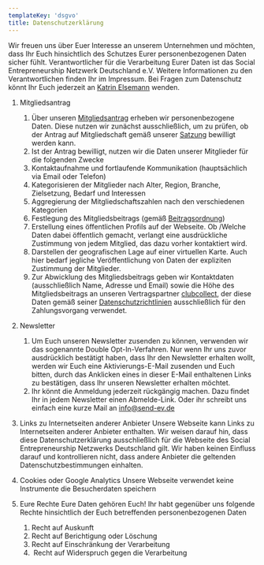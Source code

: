 ```yaml
---
templateKey: 'dsgvo'
title: Datenschutzerklärung
---
```



Wir freuen uns über Euer Interesse an unserem Unternehmen und möchten, dass Ihr Euch hinsichtlich des Schutzes Eurer personenbezogenen Daten sicher fühlt.
Verantwortlicher für die Verarbeitung Eurer Daten ist das Social Entrepreneurship Netzwerk Deutschland e.V. Weitere Informationen zu den Verantwortlichen finden Ihr im Impressum. Bei Fragen zum Datenschutz könnt Ihr Euch jederzeit an [Katrin Elsemann](mailto:Katrin.elsemann@send-ev.de) wenden.  

1. Mitgliedsantrag
    1. Über unseren [Mitgliedsantrag](https://docs.google.com/forms/d/1SK6RcT-AMB_sZgGIkqQY8EOhIz_bnMuVSuJ7zCmd4Mg/edit?edit_requested=true) erheben wir personenbezogene Daten. Diese nutzen wir zunächst ausschließlich, um zu prüfen, ob der Antrag auf Mitgliedschaft gemäß unserer [Satzung](https://www.send-ev.de/uploads/Satzung%20SEND%2029.11.2017-final.pdf) bewilligt werden kann.
    2. Ist der Antrag bewilligt, nutzen wir die Daten unserer Mitglieder für die folgenden Zwecke
    3. Kontaktaufnahme und fortlaufende Kommunikation (hauptsächlich via Email oder Telefon)
    4. Kategorisieren der Mitglieder nach Alter, Region, Branche, Zielsetzung, Bedarf und Interessen
    5. Aggregierung der Mitgliedschaftszahlen nach den verschiedenen Kategorien
    6. Festlegung des Mitgliedsbeitrags (gemäß [Beitragsordnung](https://www.send-ev.de/uploads/SEND_Beitragsordnung_170719.pdf))
    7. Erstellung eines öffentlichen Profils auf der Webseite. Ob /Welche Daten dabei öffentlich gemacht, verlangt eine ausdrückliche Zustimmung von jedem Mitglied, das dazu vorher kontaktiert wird.
    8. Darstellen der geografischen Lage auf einer virtuellen Karte. Auch hier bedarf jegliche Veröffentlichung von Daten der expliziten Zustimmung der Mitglieder.
    9. Zur Abwicklung des Mitgliedsbeitrags geben wir Kontaktdaten (ausschließlich Name, Adresse und Email) sowie die Höhe des Mitgliedsbeitrags an unseren Vertragspartner [clubcollect](http://www.clubcollect.com), der diese Daten gemäß seiner [Datenschutzrichtlinien](https://chargingio.s3.amazonaws.com/assets/legal/de-privacy.pdf) ausschließlich für den Zahlungsvorgang verwendet.

2. Newsletter
    1. Um Euch unseren Newsletter zusenden zu können, verwenden wir das sogenannte Double Opt-In-Verfahren. Nur wenn Ihr uns zuvor ausdrücklich bestätigt haben, dass Ihr den Newsletter erhalten wollt, werden wir Euch eine Aktivierungs-E-Mail zusenden und Euch bitten, durch das Anklicken eines in dieser E-Mail enthaltenen Links zu bestätigen, dass Ihr unseren Newsletter erhalten möchtet.
    2. Ihr könnt die Anmeldung jederzeit rückgängig machen. Dazu findet Ihr in jedem Newsletter einen Abmelde-Link. Oder ihr schreibt uns einfach eine kurze Mail an info@send-ev.de

3. Links zu Internetseiten anderer Anbieter
Unsere Webseite kann Links zu Internetseiten anderer Anbieter enthalten. Wir weisen darauf hin, dass diese Datenschutzerklärung ausschließlich für die Webseite des Social Entrepreneurship Netzwerks Deutschland gilt. Wir haben keinen Einfluss darauf und kontrollieren nicht, dass andere Anbieter die geltenden Datenschutzbestimmungen einhalten.

4. Cookies oder Google Analytics
Unsere Webseite verwendet keine Instrumente die Besucherdaten speichern

5. Eure Rechte
Eure Daten gehören Euch! Ihr habt gegenüber uns folgende Rechte hinsichtlich der Euch betreffenden personenbezogenen Daten
    1. Recht auf Auskunft
    2. Recht auf Berichtigung oder Löschung
    3.  Recht auf Einschränkung der Verarbeitung
    4.  Recht auf Widerspruch gegen die Verarbeitung

